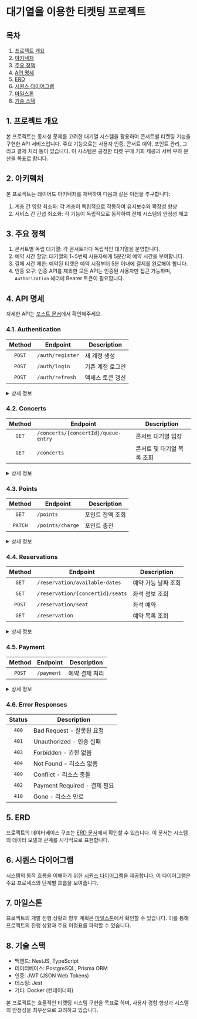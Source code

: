 # 대기열을 이용한 티켓팅 프로젝트

## 목차

1. [프로젝트 개요](#1-프로젝트-개요)
2. [아키텍처](#2-아키텍처)
3. [주요 정책](#3-주요-정책)
4. [API 명세](#4-api-명세)
5. [ERD](#5-erd)
6. [시퀀스 다이어그램](#6-시퀀스-다이어그램)
7. [마일스톤](#7-마일스톤)
8. [기술 스택](#8-기술-스택)

## 1. 프로젝트 개요

본 프로젝트는 동시성 문제를 고려한 대기열 시스템을 활용하여 콘서트별 티켓팅 기능을 구현한 API 서비스입니다. 주요 기능으로는 사용자 인증, 콘서트 예약, 포인트 관리, 그리고 결제 처리 등이 있습니다. 이 시스템은 공정한 티켓 구매 기회 제공과 서버 부하 분산을 목표로 합니다.

## 2. 아키텍처

본 프로젝트는 레이어드 아키텍처를 채택하여 다음과 같은 이점을 추구합니다:

1. 계층 간 영향 최소화: 각 계층이 독립적으로 작동하여 유지보수와 확장성 향상
2. 서비스 간 간섭 최소화: 각 기능이 독립적으로 동작하여 전체 시스템의 안정성 제고

## 3. 주요 정책

1. 콘서트별 독립 대기열: 각 콘서트마다 독립적인 대기열을 운영합니다.
2. 예약 시간 할당: 대기열의 1~5번째 사용자에게 5분간의 예약 시간을 부여합니다.
3. 결제 시간 제한: 예약된 티켓은 예약 시점부터 5분 이내에 결제를 완료해야 합니다.
4. 인증 요구: 인증 API를 제외한 모든 API는 인증된 사용자만 접근 가능하며, `Authorization` 헤더에 Bearer 토큰이 필요합니다.

## 4. API 명세

자세한 API는 [포스트 문서](https://documenter.getpostman.com/view/18574015/2sA3dxECMf)에서 확인해주세요.

### 4.1. Authentication

| Method | Endpoint         | Description      |
| :----: | ---------------- | ---------------- |
| `POST` | `/auth/register` | 새 계정 생성     |
| `POST` | `/auth/login`    | 기존 계정 로그인 |
| `POST` | `/auth/refresh`  | 액세스 토큰 갱신 |

<details>
<summary>상세 정보</summary>

#### Register

- **Body**: `{ "email": "user@example.com" }`
- **Response**: `201 Created`
  ```json
  {
    "userId": "uuid",
    "accessToken": "eyJhbG...",
    "refreshToken": "eyJhbG..."
  }
  ```

#### Login

- **Body**: `{ "email": "user@example.com" }`
- **Response**: `200 OK` (Register와 동일한 형식)

#### Refresh

- **Headers**: `Authorization: Bearer <refresh_token>`
- **Response**: `200 OK`
  ```json
  {
    "accessToken": "eyJhbG..."
  }
  ```
  </details>

### 4.2. Concerts

| Method | Endpoint                            | Description                |
| :----: | ----------------------------------- | -------------------------- |
| `GET`  | `/concerts/{concertId}/queue-entry` | 콘서트 대기열 입장         |
| `GET`  | `/concerts`                         | 콘서트 및 대기열 목록 조회 |

<details>
<summary>상세 정보</summary>

#### Queue Entry

- **Response**: `201 Created`
  ```json
  {
    "userId": "uuid",
    "queuePosition": 42
  }
  ```

#### List Concerts

- **Response**: `200 OK`
  ```json
  {
    "queueEntries": [
      {
        "concertId": "uuid",
        "name": "Summer Rock Fest",
        "queuePosition": 42,
        "estimatedWaitTime": "10 minutes"
      }
    ]
  }
  ```
  </details>

### 4.3. Points

| Method  | Endpoint         | Description      |
| :-----: | ---------------- | ---------------- |
|  `GET`  | `/points`        | 포인트 잔액 조회 |
| `PATCH` | `/points/charge` | 포인트 충전      |

<details>
<summary>상세 정보</summary>

#### Check Balance

- **Response**: `200 OK`
  ```json
  {
    "points": 5000
  }
  ```

#### Charge Points

- **Body**: `{ "amount": 10000 }`
- **Response**: `200 OK`
  ```json
  {
    "points": 15000,
    "chargeAmount": 10000
  }
  ```
  </details>

### 4.4. Reservations

| Method | Endpoint                         | Description         |
| :----: | -------------------------------- | ------------------- |
| `GET`  | `/reservation/available-dates`   | 예약 가능 날짜 조회 |
| `GET`  | `/reservation/{concertId}/seats` | 좌석 정보 조회      |
| `POST` | `/reservation/seat`              | 좌석 예약           |
| `GET`  | `/reservation`                   | 예약 목록 조회      |

<details>
<summary>상세 정보</summary>

#### Available Dates

- **Response**: `200 OK`
  ```json
  {
    "availableDates": [
      {
        "date": "2024-07-15",
        "concertId": "uuid",
        "name": "Summer Rock Fest"
      }
    ]
  }
  ```

#### Seat Information

- **Response**: `200 OK`
  ```json
  {
    "seats": [
      {
        "id": "uuid",
        "number": "A1",
        "status": "AVAILABLE",
        "price": 50000
      }
    ],
    "pagination": { ... },
    "concertInfo": { ... }
  }
  ```

#### Reserve Seat

- **Body**: `{ "concertId": "uuid", "seatIds": ["uuid1", "uuid2"] }`
- **Response**: `201 Created`
  ```json
  {
    "reservations": [
      {
        "id": "uuid",
        "seatId": "uuid",
        "status": "PENDING",
        "expiresAt": "2024-07-15T19:05:00Z"
      }
    ]
  }
  ```

#### List Reservations

- **Response**: `200 OK`
  ```json
  {
    "reservations": [
      {
        "id": "uuid",
        "concertName": "Summer Rock Fest",
        "seatNumber": "A1",
        "status": "CONFIRMED",
        "reservedAt": "2024-07-10T15:00:00Z"
      }
    ],
    "pagination": { ... }
  }
  ```
  </details>

### 4.5. Payment

| Method | Endpoint   | Description    |
| :----: | ---------- | -------------- |
| `POST` | `/payment` | 예약 결제 처리 |

<details>
<summary>상세 정보</summary>

#### Process Payment

- **Body**: `{ "reservationIds": ["uuid1", "uuid2"] }`
- **Response**: `200 OK`
  ```json
  {
    "paymentId": "uuid",
    "reservationIds": ["uuid1", "uuid2"],
    "totalAmount": 100000,
    "status": "COMPLETED"
  }
  ```
  </details>

### 4.6. Error Responses

| Status | Description                  |
| :----: | ---------------------------- |
| `400`  | Bad Request - 잘못된 요청    |
| `401`  | Unauthorized - 인증 실패     |
| `403`  | Forbidden - 권한 없음        |
| `404`  | Not Found - 리소스 없음      |
| `409`  | Conflict - 리소스 충돌       |
| `402`  | Payment Required - 결제 필요 |
| `410`  | Gone - 리소스 만료           |

## 5. ERD

프로젝트의 데이터베이스 구조는 [ERD 문서](https://github.com/cothi/sail/wiki/ERD)에서 확인할 수 있습니다. 이 문서는 시스템의 데이터 모델과 관계를 시각적으로 표현합니다.

## 6. 시퀀스 다이어그램

시스템의 동작 흐름을 이해하기 위한 [시퀀스 다이어그램](https://github.com/cothi/sail/wiki/%EC%8B%9C%ED%80%80%EC%8A%A4-%EB%8B%A4%EC%9D%B4%EC%96%B4%EA%B7%B8%EB%9E%A8)을 제공합니다. 이 다이어그램은 주요 프로세스의 단계별 흐름을 보여줍니다.

## 7. 마일스톤

프로젝트의 개발 진행 상황과 향후 계획은 [마일스톤](https://github.com/users/cothi/projects/4)에서 확인할 수 있습니다. 이를 통해 프로젝트의 진행 상황과 주요 이정표를 파악할 수 있습니다.

## 8. 기술 스택

- 백엔드: NestJS, TypeScript
- 데이터베이스: PostgreSQL, Prisma ORM
- 인증: JWT (JSON Web Tokens)
- 테스팅: Jest
- 기타: Docker (컨테이너화)

본 프로젝트는 효율적인 티켓팅 시스템 구현을 목표로 하며, 사용자 경험 향상과 시스템의 안정성을 최우선으로 고려하고 있습니다.
